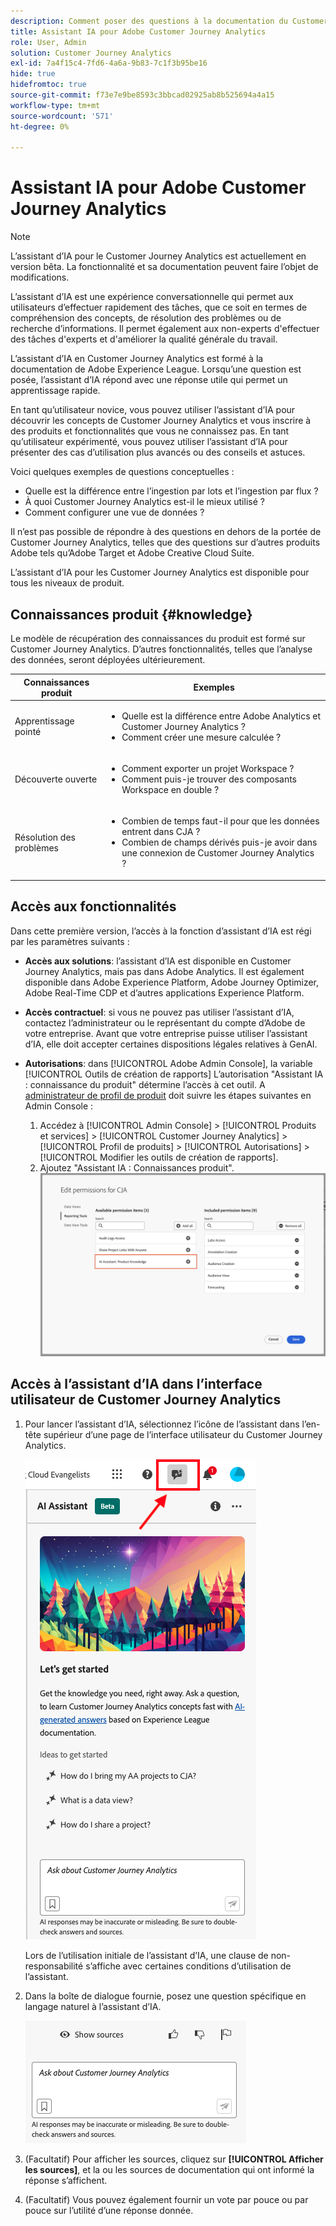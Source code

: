 ```yaml
---
description: Comment poser des questions à la documentation du Customer Journey Analytics
title: Assistant IA pour Adobe Customer Journey Analytics
role: User, Admin
solution: Customer Journey Analytics
exl-id: 7a4f15c4-7fd6-4a6a-9b83-7c1f3b95be16
hide: true
hidefromtoc: true
source-git-commit: f73e7e9be8593c3bbcad02925ab8b525694a4a15
workflow-type: tm+mt
source-wordcount: '571'
ht-degree: 0%

---
```



# Assistant IA pour Adobe Customer Journey Analytics

>[!NOTE]
>
>L’assistant d’IA pour le Customer Journey Analytics est actuellement en version bêta. La fonctionnalité et sa documentation peuvent faire l’objet de modifications.

L’assistant d’IA est une expérience conversationnelle qui permet aux utilisateurs d’effectuer rapidement des tâches, que ce soit en termes de compréhension des concepts, de résolution des problèmes ou de recherche d’informations. Il permet également aux non-experts d&#39;effectuer des tâches d&#39;experts et d&#39;améliorer la qualité générale du travail.

L’assistant d’IA en Customer Journey Analytics est formé à la documentation de Adobe Experience League. Lorsqu’une question est posée, l’assistant d’IA répond avec une réponse utile qui permet un apprentissage rapide.

En tant qu’utilisateur novice, vous pouvez utiliser l’assistant d’IA pour découvrir les concepts de Customer Journey Analytics et vous inscrire à des produits et fonctionnalités que vous ne connaissez pas. En tant qu’utilisateur expérimenté, vous pouvez utiliser l’assistant d’IA pour présenter des cas d’utilisation plus avancés ou des conseils et astuces.

Voici quelques exemples de questions conceptuelles :

* Quelle est la différence entre l’ingestion par lots et l’ingestion par flux ?
* À quoi Customer Journey Analytics est-il le mieux utilisé ?
* Comment configurer une vue de données ?

Il n’est pas possible de répondre à des questions en dehors de la portée de Customer Journey Analytics, telles que des questions sur d’autres produits Adobe tels qu’Adobe Target et Adobe Creative Cloud Suite.

L’assistant d’IA pour les Customer Journey Analytics est disponible pour tous les niveaux de produit.

## Connaissances produit {#knowledge}

Le modèle de récupération des connaissances du produit est formé sur Customer Journey Analytics. D’autres fonctionnalités, telles que l’analyse des données, seront déployées ultérieurement.

| Connaissances produit | Exemples |
| --- | --- |
| Apprentissage pointé | <ul><li>Quelle est la différence entre Adobe Analytics et Customer Journey Analytics ?</li><li>Comment créer une mesure calculée ?</li></ul> |
| Découverte ouverte | <ul><li>Comment exporter un projet Workspace ?</li><li>Comment puis-je trouver des composants Workspace en double ?</li></ul> |
| Résolution des problèmes | <ul><li>Combien de temps faut-il pour que les données entrent dans CJA ?</li><li>Combien de champs dérivés puis-je avoir dans une connexion de Customer Journey Analytics ?</li></ul> |

## Accès aux fonctionnalités

Dans cette première version, l’accès à la fonction d’assistant d’IA est régi par les paramètres suivants :

* **Accès aux solutions**: l’assistant d’IA est disponible en Customer Journey Analytics, mais pas dans Adobe Analytics. Il est également disponible dans Adobe Experience Platform, Adobe Journey Optimizer, Adobe Real-Time CDP et d’autres applications Experience Platform.

* **Accès contractuel**: si vous ne pouvez pas utiliser l’assistant d’IA, contactez l’administrateur ou le représentant du compte d’Adobe de votre entreprise. Avant que votre entreprise puisse utiliser l’assistant d’IA, elle doit accepter certaines dispositions légales relatives à GenAI.

* **Autorisations**: dans [!UICONTROL Adobe Admin Console], la variable [!UICONTROL Outils de création de rapports] L’autorisation &quot;Assistant IA : connaissance du produit&quot; détermine l’accès à cet outil.
A [administrateur de profil de produit](https://helpx.adobe.com/fr/enterprise/using/manage-product-profiles.html) doit suivre les étapes suivantes en Admin Console :
   1. Accédez à [!UICONTROL Admin Console] > [!UICONTROL Produits et services] > [!UICONTROL Customer Journey Analytics] > [!UICONTROL Profil de produits] > [!UICONTROL Autorisations] > [!UICONTROL Modifier les outils de création de rapports].
   1. Ajoutez &quot;Assistant IA : Connaissances produit&quot;.
      ![Ajouter une autorisation](assets/image.png)

## Accès à l’assistant d’IA dans l’interface utilisateur de Customer Journey Analytics

1. Pour lancer l’assistant d’IA, sélectionnez l’icône de l’assistant dans l’en-tête supérieur d’une page de l’interface utilisateur du Customer Journey Analytics.

   ![Icône Assistant IA](assets/ai-asst1.png)

   Lors de l’utilisation initiale de l’assistant d’IA, une clause de non-responsabilité s’affiche avec certaines conditions d’utilisation de l’assistant.

1. Dans la boîte de dialogue fournie, posez une question spécifique en langage naturel à l’assistant d’IA.

   ![Zone de question](assets/ai-asst2.png)

1. (Facultatif) Pour afficher les sources, cliquez sur **[!UICONTROL Afficher les sources]**, et la ou les sources de documentation qui ont informé la réponse s’affichent.

1. (Facultatif) Vous pouvez également fournir un vote par pouce ou par pouce sur l’utilité d’une réponse donnée.
